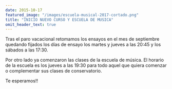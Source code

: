 ```yaml
---
date: 2015-10-17
featured_image: "/images/escuela-musical-2017-cortado.png"
title: "INICIO NUEVO CURSO Y ESCUELA DE MUSICA"
omit_header_text: true
---
```


Tras el paro vacacional retomamos los ensayos en el mes de septiembre quedando fijados los días de ensayo los martes y jueves a las 20:45 y los sábados a las 17:30.

Por otro lado ya comenzaron las clases de la escuela de música. El horario de la escuela es los jueves a las 19:30 para todo aquel que quiera comenzar o complementar sus clases de conservatorio.

Te esperamos!!
